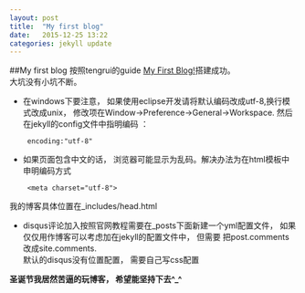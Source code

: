```yaml
---
layout: post
title:  "My first blog"
date:   2015-12-25 13:22
categories: jekyll update
---
```

##My first blog
按照tengrui的guide [My First Blog!](http://tengrui.cc/blog/2014/12/23/my-first-blog/)搭建成功。     
大坑没有小坑不断。    
  
+  在windows下要注意， 如果使用eclipse开发请将默认编码改成utf-8,换行模式改成unix， 修改项在Window->Preference->General->Workspace. 然后在jekyll的config文件中指明编码 ：

        encoding:"utf-8"


+  如果页面包含中文的话， 浏览器可能显示为乱码。解决办法为在html模板中申明编码方式

        <meta charset="utf-8">
我的博客具体位置在_includes/head.html

+  disqus评论加入按照官网教程需要在_posts下面新建一个yml配置文件， 如果仅仅用作博客可以考虑加在jekyll的配置文件中， 但需要 把post.comments 改成site.comments.  
默认的disqus没有位置配置， 需要自己写css配置

**圣诞节我居然苦逼的玩博客， 希望能坚持下去^_^**